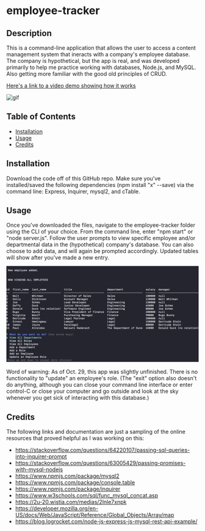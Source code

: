 # employee-tracker

## Description
This is a command-line application that allows the user to access a content management system that ineracts with a company's employee database. The company is hypothetical, but the app is real, and was developed primarily to help me practice working with databases, Node.js, and MySQL. Also getting more familiar with the good old principles of CRUD.

[Here's a link to a video demo showing how it works](https://drive.google.com/file/d/1_X7uqyT5WLuHA24RRBDPG99TdyL-uEcE/view)

![gif](./assets/images/employee-tracker.gif)

## Table of Contents

- [Installation](#installation)
- [Usage](#usage)
- [Credits](#credits)

## Installation

Download the code off of this GitHub repo. Make sure you've installed/saved the following dependencies (npm install "x" --save) via the command line: Express, Inquirer, mysql2, and cTable.

## Usage

Once you've downloaded the files, navigate to the employee-tracker folder using the CLI of your choice. From the command line, enter "npm start" or "node server.js". Follow the user prompts to view specific employee and/or departmental data in the (hypothetical) company's database. You can also choose to add data, and will again be prompted accordingly. Updated tables will show after you've made a new entry. 

![Several joined tables are shown here](./assets/images/employee-tracker.png)

Word of warning: As of Oct. 29, this app was slightly unfinished. There is no functionality to "update" an employee's role. (The "exit" option also doesn't do anything, although you can close your command line interface or enter control-C or close your computer and go outside and look at the sky whenever you get sick of interacting with this database.)

## Credits

The following links and documentation are just a sampling of the online resources that proved helpful as I was working on this: 

- https://stackoverflow.com/questions/64220107/passing-sql-queries-into-inquirer-prompt
- https://stackoverflow.com/questions/63005429/passing-promises-with-mysql-nodejs
- https://www.npmjs.com/package/mysql2
- https://www.npmjs.com/package/console.table
- https://www.npmjs.com/package/inquirer
- https://www.w3schools.com/sql/func_mysql_concat.asp
- https://2u-20.wistia.com/medias/2lnle7xnpk
- https://developer.mozilla.org/en-US/docs/Web/JavaScript/Reference/Global_Objects/Array/map
- https://blog.logrocket.com/node-js-express-js-mysql-rest-api-example/
